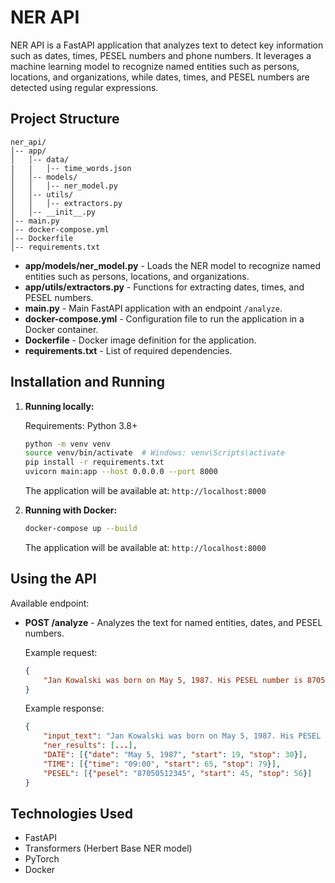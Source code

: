 # NER API

NER API is a FastAPI application that analyzes text to detect key information such as dates, times, PESEL numbers and phone numbers. It leverages a machine learning model to recognize named entities such as persons, locations, and organizations, while dates, times, and PESEL numbers are detected using regular expressions.

## Project Structure

```
ner_api/
│-- app/
│   │-- data/
|   |   │-- time_words.json
│   │-- models/
│   │   │-- ner_model.py
│   │-- utils/
│   │   │-- extractors.py
│   │-- __init__.py
│-- main.py
│-- docker-compose.yml
│-- Dockerfile
│-- requirements.txt
```

- **app/models/ner_model.py** - Loads the NER model to recognize named entities such as persons, locations, and organizations.
- **app/utils/extractors.py** - Functions for extracting dates, times, and PESEL numbers.
- **main.py** - Main FastAPI application with an endpoint `/analyze`.
- **docker-compose.yml** - Configuration file to run the application in a Docker container.
- **Dockerfile** - Docker image definition for the application.
- **requirements.txt** - List of required dependencies.

## Installation and Running

1. **Running locally:**

   Requirements: Python 3.8+

   ```bash
   python -m venv venv
   source venv/bin/activate  # Windows: venv\Scripts\activate
   pip install -r requirements.txt
   uvicorn main:app --host 0.0.0.0 --port 8000
   ```

   The application will be available at: `http://localhost:8000`

2. **Running with Docker:**

   ```bash
   docker-compose up --build
   ```

   The application will be available at: `http://localhost:8000`

## Using the API

Available endpoint:

- **POST /analyze** - Analyzes the text for named entities, dates, and PESEL numbers.

  Example request:

  ```json
  {
      "Jan Kowalski was born on May 5, 1987. His PESEL number is 87050512345. The meeting will take place at nine in the morning."
  }
  ```

  Example response:

  ```json
  {
      "input_text": "Jan Kowalski was born on May 5, 1987. His PESEL number is 87050512345. The meeting will take place at nine in the morning.",
      "ner_results": [...],
      "DATE": [{"date": "May 5, 1987", "start": 19, "stop": 30}],
      "TIME": [{"time": "09:00", "start": 65, "stop": 79}],
      "PESEL": [{"pesel": "87050512345", "start": 45, "stop": 56}]
  }
  ```

## Technologies Used

- FastAPI
- Transformers (Herbert Base NER model)
- PyTorch
- Docker
